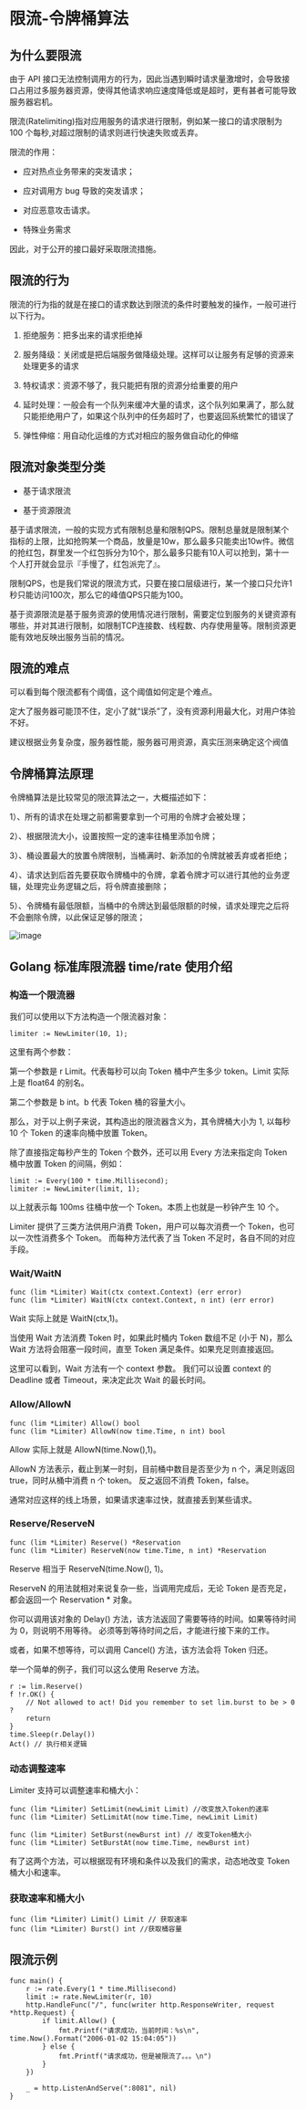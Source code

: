 # 限流-令牌桶算法

## 为什么要限流

由于 API 接口无法控制调用方的行为，因此当遇到瞬时请求量激增时，会导致接口占用过多服务器资源，使得其他请求响应速度降低或是超时，更有甚者可能导致服务器宕机。

限流(Ratelimiting)指对应用服务的请求进行限制，例如某一接口的请求限制为 100 个每秒,对超过限制的请求则进行快速失败或丢弃。


限流的作用：

-  应对热点业务带来的突发请求；

-  应对调用方 bug 导致的突发请求；

-  对应恶意攻击请求。

-  特殊业务需求


因此，对于公开的接口最好采取限流措施。

## 限流的行为

限流的行为指的就是在接口的请求数达到限流的条件时要触发的操作，一般可进行以下行为。

1. 拒绝服务：把多出来的请求拒绝掉

2. 服务降级：关闭或是把后端服务做降级处理。这样可以让服务有足够的资源来处理更多的请求

3. 特权请求：资源不够了，我只能把有限的资源分给重要的用户

4. 延时处理：一般会有一个队列来缓冲大量的请求，这个队列如果满了，那么就只能拒绝用户了，如果这个队列中的任务超时了，也要返回系统繁忙的错误了

5. 弹性伸缩：用自动化运维的方式对相应的服务做自动化的伸缩


## 限流对象类型分类

-  基于请求限流

- 基于资源限流

基于请求限流，一般的实现方式有限制总量和限制QPS。限制总量就是限制某个指标的上限，比如抢购某一个商品，放量是10w，那么最多只能卖出10w件。微信的抢红包，群里发一个红包拆分为10个，那么最多只能有10人可以抢到，第十一个人打开就会显示『手慢了，红包派完了』。

限制QPS，也是我们常说的限流方式，只要在接口层级进行，某一个接口只允许1秒只能访问100次，那么它的峰值QPS只能为100。

基于资源限流是基于服务资源的使用情况进行限制，需要定位到服务的关键资源有哪些，并对其进行限制，如限制TCP连接数、线程数、内存使用量等。限制资源更能有效地反映出服务当前的情况。

## 限流的难点

可以看到每个限流都有个阈值，这个阈值如何定是个难点。

定大了服务器可能顶不住，定小了就“误杀”了，没有资源利用最大化，对用户体验不好。

建议根据业务复杂度，服务器性能，服务器可用资源，真实压测来确定这个阀值


## 令牌桶算法原理


令牌桶算法是比较常见的限流算法之一，大概描述如下：

1）、所有的请求在处理之前都需要拿到一个可用的令牌才会被处理；

2）、根据限流大小，设置按照一定的速率往桶里添加令牌；

3）、桶设置最大的放置令牌限制，当桶满时、新添加的令牌就被丢弃或者拒绝；

4）、请求达到后首先要获取令牌桶中的令牌，拿着令牌才可以进行其他的业务逻辑，处理完业务逻辑之后，将令牌直接删除；

5）、令牌桶有最低限额，当桶中的令牌达到最低限额的时候，请求处理完之后将不会删除令牌，以此保证足够的限流；



![image](https://csdn.52wike.com/wike_blog/2022-01-04/bcfc6a8c-8350-4178-98ab-6982b64b37ad.png)


## Golang 标准库限流器 time/rate 使用介绍

### 构造一个限流器

我们可以使用以下方法构造一个限流器对象：

```
limiter := NewLimiter(10, 1);
```
这里有两个参数：

第一个参数是 r Limit。代表每秒可以向 Token 桶中产生多少 token。Limit 实际上是 float64 的别名。

第二个参数是 b int。b 代表 Token 桶的容量大小。

那么，对于以上例子来说，其构造出的限流器含义为，其令牌桶大小为 1, 以每秒 10 个 Token 的速率向桶中放置 Token。

除了直接指定每秒产生的 Token 个数外，还可以用 Every 方法来指定向 Token 桶中放置 Token 的间隔，例如：

```
limit := Every(100 * time.Millisecond);
limiter := NewLimiter(limit, 1);
```
以上就表示每 100ms 往桶中放一个 Token。本质上也就是一秒钟产生 10 个。

Limiter 提供了三类方法供用户消费 Token，用户可以每次消费一个 Token，也可以一次性消费多个 Token。
而每种方法代表了当 Token 不足时，各自不同的对应手段。

### Wait/WaitN
```
func (lim *Limiter) Wait(ctx context.Context) (err error)
func (lim *Limiter) WaitN(ctx context.Context, n int) (err error)
```
Wait 实际上就是 WaitN(ctx,1)。

当使用 Wait 方法消费 Token 时，如果此时桶内 Token 数组不足 (小于 N)，那么 Wait 方法将会阻塞一段时间，直至 Token 满足条件。如果充足则直接返回。

这里可以看到，Wait 方法有一个 context 参数。
我们可以设置 context 的 Deadline 或者 Timeout，来决定此次 Wait 的最长时间。

### Allow/AllowN

```
func (lim *Limiter) Allow() bool
func (lim *Limiter) AllowN(now time.Time, n int) bool
```

Allow 实际上就是 AllowN(time.Now(),1)。

AllowN 方法表示，截止到某一时刻，目前桶中数目是否至少为 n 个，满足则返回 true，同时从桶中消费 n 个 token。
反之返回不消费 Token，false。

通常对应这样的线上场景，如果请求速率过快，就直接丢到某些请求。

### Reserve/ReserveN

```
func (lim *Limiter) Reserve() *Reservation
func (lim *Limiter) ReserveN(now time.Time, n int) *Reservation
```

Reserve 相当于 ReserveN(time.Now(), 1)。

ReserveN 的用法就相对来说复杂一些，当调用完成后，无论 Token 是否充足，都会返回一个 Reservation * 对象。

你可以调用该对象的 Delay() 方法，该方法返回了需要等待的时间。如果等待时间为 0，则说明不用等待。
必须等到等待时间之后，才能进行接下来的工作。

或者，如果不想等待，可以调用 Cancel() 方法，该方法会将 Token 归还。

举一个简单的例子，我们可以这么使用 Reserve 方法。

```
r := lim.Reserve()
f !r.OK() {
    // Not allowed to act! Did you remember to set lim.burst to be > 0 ?
    return
}
time.Sleep(r.Delay())
Act() // 执行相关逻辑
```
### 动态调整速率
Limiter 支持可以调整速率和桶大小：
```
func (lim *Limiter) SetLimit(newLimit Limit) //改变放入Token的速率
func (lim *Limiter) SetLimitAt(now time.Time, newLimit Limit)

func (lim *Limiter) SetBurst(newBurst int) // 改变Token桶大小
func (lim *Limiter) SetBurstAt(now time.Time, newBurst int)
```
有了这两个方法，可以根据现有环境和条件以及我们的需求，动态地改变 Token 桶大小和速率。

### 获取速率和桶大小
```
func (lim *Limiter) Limit() Limit // 获取速率
func (lim *Limiter) Burst() int //获取桶容量
````

##  限流示例

```
func main() {
    r := rate.Every(1 * time.Millisecond)
    limit := rate.NewLimiter(r, 10)
    http.HandleFunc("/", func(writer http.ResponseWriter, request *http.Request) {
        if limit.Allow() {
            fmt.Printf("请求成功，当前时间：%s\n", time.Now().Format("2006-01-02 15:04:05"))
        } else {
            fmt.Printf("请求成功，但是被限流了。。。\n")
        }
    })

    _ = http.ListenAndServe(":8081", nil)
}

```